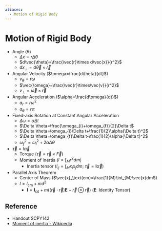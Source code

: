 ```yaml
---
aliases:
  - Motion of Rigid Body
---
```


# Motion of Rigid Body

- Angle ($\theta$)
  - $\Delta x=r\Delta \theta$
  - $d\vec{\theta}=\frac{\vec{r}\times d\vec{x}}{r^2}$
  - $dx_\perp=d\vec{\theta}\times\vec{r}$
- Angular Velocity ($\omega=\frac{d\theta}{dt}$)
  - $v_\theta=r\omega$
  - $\vec{\omega}=\frac{\vec{r}\times\vec{v}}{r^2}​$
  - $v_\perp=\vec{\omega}\times\vec{r}$
- Angular Acceleration ($\alpha=\frac{d\omega}{dt}$)
  - $a_r=r\omega^{2}$
  - $a_\theta=r\alpha$
- Fixed-axis Rotation at Constant Angular Acceleration
  - $\Delta \omega=\alpha\Delta t$
  - $\Delta \theta=\frac{\omega_{i}+\omega_{f}}{2}\Delta t$
  - $\Delta \theta=\omega_{i}\Delta t+\frac{1}{2}\alpha{\Delta t}^2$
  - $\Delta \theta=\omega_{f}\Delta t-\frac{1}{2}\alpha{\Delta t}^2$
  - $\omega_{f}^{2}=\omega_{i}^{2}+2\alpha\Delta \theta$
- $\vec{\tau}=I\vec{\alpha}$
  - Torque ($\vec{\tau}=\vec{r}\times\vec{F}$)
  - Moment of Inertia ($I=\int_{M}r^{2}dm$)
    - Inertia tensor ($I_{ij}=\int_{M}x_{i}x_{j}dm$; $\vec{\tau}=\mathbf{I}\vec{\alpha}$)
- Parallel Axis Theorem
  - Center of Mass ($\vec{x}_\text{cm}=\frac{1}{M}\int_{M}\vec{x}dm$)
  - $I=I_\text{cm}+md^2$
    - $\mathbf{I}=\mathbf{I}_\text{cd}+m\left(\left(\vec{r}\cdot\vec{r}\right)\mathbf{E}-\vec{r}\otimes\vec{r}\right)$ ($\mathbf{E}$: Identity Tensor)

## Reference

- Handout SCPY142
- [Moment of inertia - Wikipedia](https://en.wikipedia.org/wiki/Moment_of_inertia)
